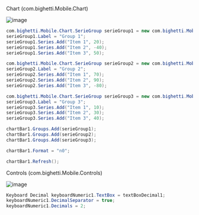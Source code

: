 Chart (com.bighetti.Mobile.Chart)

![image](https://user-images.githubusercontent.com/1813123/219675274-7f5b0e06-4f9b-4702-b206-b428603694c6.png)

```csharp
com.bighetti.Mobile.Chart.SerieGroup serieGroup1 = new com.bighetti.Mobile.Chart.SerieGroup();
serieGroup1.Label = "Group 1";
serieGroup1.Series.Add("Item 1", 20);
serieGroup1.Series.Add("Item 2", -40);
serieGroup1.Series.Add("Item 3", 50);

com.bighetti.Mobile.Chart.SerieGroup serieGroup2 = new com.bighetti.Mobile.Chart.SerieGroup();
serieGroup2.Label = "Group 2";
serieGroup2.Series.Add("Item 1", 70);
serieGroup2.Series.Add("Item 2", 90);
serieGroup2.Series.Add("Item 3", -80);

com.bighetti.Mobile.Chart.SerieGroup serieGroup3 = new com.bighetti.Mobile.Chart.SerieGroup();
serieGroup3.Label = "Group 3";
serieGroup3.Series.Add("Item 1", 10);
serieGroup3.Series.Add("Item 2", 30);
serieGroup3.Series.Add("Item 3", 40);

chartBar1.Groups.Add(serieGroup1);
chartBar1.Groups.Add(serieGroup2);
chartBar1.Groups.Add(serieGroup3);

chartBar1.Format = "n0";

chartBar1.Refresh();
```

Controls (com.bighetti.Mobile.Controls)

![image](https://user-images.githubusercontent.com/1813123/219675460-86130bcf-0ab3-4c10-82cb-22d9d931d9e8.png)

```csharp
Keyboard Decimal keyboardNumeric1.TextBox = textBoxDecimal1;
keyboardNumeric1.DecimalSeparator = true;
keyboardNumeric1.Decimals = 2;
```
